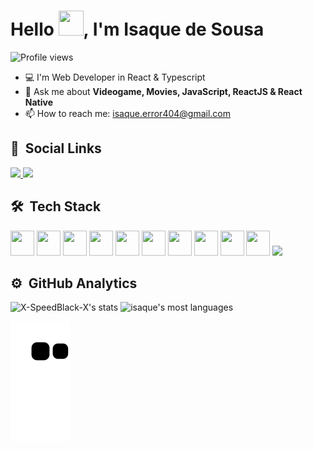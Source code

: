 

<h1 align="left">Hello <img src="https://raw.githubusercontent.com/kaueMarques/kaueMarques/master/hi.gif" width="40x" height='40px'>, I'm Isaque de Sousa</h1>
<p align="left"> <img src="https://komarev.com/ghpvc/?username=X-SpeedBlack-X&color=blueviolet" alt="Profile views" /> </p>

<!--
**X-SpeedBlack-X/X-SpeedBlack-X** is a ✨ _special_ ✨ repository because its `README.md` (this file) appears on your GitHub profile.
<img href=''https://raw.githubusercontent.com/gist/X-SpeedBlack-X/63f61d03c0ec4d7be3ff52fe96d85689/raw/7a187972f5d6dc1a73637a3830326a20d5aaeb48/profilecard.svg />

Here are some ideas to get you started:

- 🔭 I’m currently working on ...
- 🌱 I’m currently learning ...
- 👯 I’m looking to collaborate on ...
- 🤔 I’m looking for help with ...
...
- 📫 How to reach me: ...
- 😄 Pronouns: ...
- ⚡ Fun fact: ...
-->
- 💻 I'm Web Developer in React & Typescript
- 💬 Ask me about **Videogame, Movies, JavaScript, ReactJS & React Native** 
- 📫 How to reach me: isaque.error404@gmail.com

## 📱 &nbsp;Social Links
<div> 
  <a href="https://www.linkedin.com/in/isaque-de-sousa/" target="_blank"> 
 <img src="https://img.shields.io/badge/LinkedIn-0077B5?style=for-the-badge&logo=linkedin&logoColor=white"/>
 </a>
 <a href="https://instagram.com/_isaque.s_" target="_blank">
 <img src="https://img.shields.io/badge/Instagram-E4405F?style=for-the-badge&logo=instagram&logoColor=white" />
 </a>
  <!-- 
  <a href="mailto:isaque.error404@gmail.com" target="_blank"> 
 <img src="https://img.shields.io/badge/Gmail-D14836?style=for-the-badge&logo=gmail&logoColor=white"/>
 </a>
 -->

</div>

## 🛠 &nbsp;Tech Stack
<div display="flex">
 <img width="38px" height="40px" src="https://cdn.jsdelivr.net/gh/devicons/devicon/icons/html5/html5-plain.svg" />         
 <img width="38px" height="40px" src="https://cdn.jsdelivr.net/gh/devicons/devicon/icons/css3/css3-plain.svg" />
 <img width="38px" height="40px" src="https://cdn.jsdelivr.net/gh/devicons/devicon/icons/javascript/javascript-plain.svg" />
 <img width="38px" height="40px" src="https://cdn.jsdelivr.net/gh/devicons/devicon/icons/typescript/typescript-plain.svg" /> 
 
 <img  width="38px" height="40px" src="https://cdn.jsdelivr.net/gh/devicons/devicon@latest/icons/nextjs/nextjs-original.svg" />
          

 <img width="38px" height="40px" src="https://cdn.jsdelivr.net/gh/devicons/devicon/icons/react/react-original-wordmark.svg" />

 <img width="38px" height="40px"  src="https://cdn.jsdelivr.net/gh/devicons/devicon/icons/nodejs/nodejs-original.svg" />    
 <img width="38px" height="40px" src="https://cdn.jsdelivr.net/gh/devicons/devicon@latest/icons/tailwindcss/tailwindcss-original.svg" />
 <img width="38px" height="40px" src="https://cdn.jsdelivr.net/gh/devicons/devicon/icons/git/git-original.svg" />
 <img width="38px" height="40px" src="https://cdn.jsdelivr.net/gh/devicons/devicon@latest/icons/prisma/prisma-original.svg" />
          
          
 <img widht="38px" height="40px" src="https://cdn.jsdelivr.net/gh/devicons/devicon/icons/linux/linux-original.svg" />
</div>


          

## ⚙️ &nbsp;GitHub Analytics

<div align="left">
<img width="490em" src="https://github-readme-stats.vercel.app/api?username=isaqu3d&show_icons=true&theme=radical" alt="X-SpeedBlack-X's stats"/>
<img width="490em" src="https://github-readme-stats.vercel.app/api/top-langs/?username=isaqu3d&layout=compact&theme=radical" alt="isaque's most languages"/>
</div>


 
  ![Snake animation](https://github.com/isaqu3d/isaqu3d/blob/output/github-contribution-grid-snake.svg)
 

